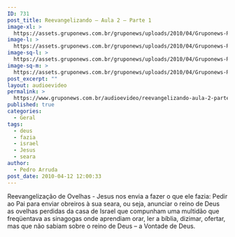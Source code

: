 ```yaml
---
ID: 731
post_title: Reevangelizando – Aula 2 – Parte 1
image-xl: >
  https://assets.gruponews.com.br/gruponews/uploads/2010/04/Gruponews-ReevangelizandoAula2Parte1345-535.jpg
image-l: >
  https://assets.gruponews.com.br/gruponews/uploads/2010/04/Gruponews-ReevangelizandoAula2Parte1345-535.jpg
image-sq-l: >
  https://assets.gruponews.com.br/gruponews/uploads/2010/04/Gruponews-ReevangelizandoAula2Parte1345-535.jpg
image-sq-m: >
  https://assets.gruponews.com.br/gruponews/uploads/2010/04/Gruponews-ReevangelizandoAula2Parte1345-535.jpg
post_excerpt: ""
layout: audioevideo
permalink: >
  https://www.gruponews.com.br/audioevideo/reevangelizando-aula-2-parte-1
published: true
categories:
  - Geral
tags:
  - deus
  - fazia
  - israel
  - Jesus
  - seara
author:
  - Pedro Arruda
post_date: 2010-04-12 12:00:33
---
```

Reevangelização de Ovelhas - Jesus nos envia a fazer o que ele fazia: Pedir ao Pai para enviar obreiros à sua seara, ou seja, anunciar o reino de Deus as ovelhas perdidas da casa de Israel que compunham uma multidão que freqüentava as sinagogas onde aprendiam orar, ler a bíblia, dizimar, ofertar, mas que não sabiam sobre o reino de Deus – a Vontade de Deus.